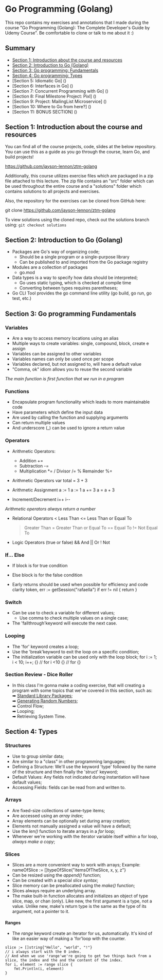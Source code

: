 # Go Programming (Golang)
This repo contains my exercises and annotations that I made during the course "Go Programming (Golang): The Complete Developer's Guide by Udemy Course". Be comfortable to clone or talk to me about it :)

## Summary

- [Section 1: Introduction about the course and resources](https://github.com/rafacruzz/golang-complete-guide-udemy-course#section-1-introduction-about-the-course-and-resources)
- [Section 2: Introduction to Go (Golang)](https://github.com/rafacruzz/golang-complete-guide-udemy-course#section-1-introduction-about-the-course-and-resources)
- [Section 3: Go programming: Fundamentals](https://github.com/rafacruzz/golang-complete-guide-udemy-course#section-1-introduction-about-the-course-and-resources)
- [Section 4: Go programming: Types](https://github.com/rafacruzz/golang-complete-guide-udemy-course#section-4-types)
- [Section 5: Idiomatic Go] ()
- [Section 6: Interfaces in Go] ()
- [Section 7: Concurrent Programming with Go] ()
- [Section 8: Final Milestone Project: Pixl] ()
- [Section 9: Project: MailingList Microservice] ()
- [Section 10: Where to Go from here?] ()
- [Section 11: BONUS SECTION] ()
## Section 1: Introduction about the course and resources
You can find all of the course projects, code, slides at the below repository. You can use this as a guide as you go through the course, learn Go, and build projects!

https://github.com/jayson-lennon/ztm-golang

Additionally, this course utilizes exercise files which are packaged in a zip file attached to this lecture. The zip file contains an "src" folder which can be used throughout the entire course and a "solutions" folder which contains solutions to all projects and exercises.

Also, the repository for the exercises can be cloned from GitHub here:

git clone https://github.com/jayson-lennon/ztm-golang

To view solutions using the cloned repo, check out the solutions branch using: `git checkout solutions`


## Section 2: Introduction to Go (Golang)
- Packages are Go's way of organizing code;
	- Should be a single program or a single-purpose library
	- Can be published to and imported from the Go package registry
- Modules are a collection of packages
	- go.mod
- Data types is a way to specify how data should be interpreted;
	- Go uses static typing, which is checked at compile time
	- Converting between types requires parentheses;
- Go CLI Tool provides the go command line utility (go build, go run, go test, etc.)

## Section 3: Go programming Fundamentals
### Variables 
- Are a way to access memory locations using an alias
- Multiple ways to create variables: single, compound, block, create e assign
- Variables can be assigned to other variables
- Variables names can only be used once per scope
- Variables declared, but not assigned to, will have a default value
- "Comma, ok" idiom allows you to reuse the second variable

*The main function is first function that we run in a program*

### Functions
- Encapsulate program functionality which leads to more maintainable code
- Have parameters which define the input data
- Are used by calling the function and supplying arguments
- Can return multiple values
- And underscore (_) can be used to ignore a return value

### Operators
- Arithmetic Operators:
    + Addition          +=
    - Subtraction       -=
    * Multiplication    *=
    / Divisor           /=
    % Remainder         %=
    
- Arithmetic Operators
    var total = 3 + 3
- Arithmetic Assignment
    a := 1      a := 1
    a += 3      a = a + 3
- Increment/Decrement
    i++
    i--

*Arithmetic operators always return a number*

- Relational Operators
    <   Less Than
    <=  Less Than or Equal To
    >   Greater Than
    >=  Greater Than or Equal To
    ==  Equal To
    !=  Not Equal To

- Logic Operators (true or false)
    &&  And
    ||  Or
    !   Not

### If... Else
- If block is for true condition
- Else block is for the false condition

- Early returns should be used when possible for efficiency and code clarity
    token, err := getSession("rafaella")
    if err != nil {
        return
    }

### Switch
- Can be use to check a variable for different values;
    - Use comma to check multiple values on a single case;
- The 'fallthrough'keyword will execute the next case.

### Looping
- The 'for' keyword creates a loop;
- Use the 'break'keyword to exit the loop on a specific condition;
- The initialization variable can be used only with the loop block;
    for i := 1; i < 10; i++; {}  // for i <10 {}  //  for {}
### Section Review - Dice Roller
- In this class I'm gonna make a coding exercise, that will creating a program with some topics that we've covered in this section, such as:
        <br>
        ➡ [Standard Library Packages](https://pkg.go.dev/std);
        <br>
        ➡ [Generating Random Numbers](https://pkg.go.dev/math/rand@go1.19);
        <br>
        ➡ Control Flow;
        <br>
        ➡ Looping;
        <br>
        ➡ Retrieving System Time.
    
## Section 4: Types

### Structures
- Use to group similar data;
- Are similar to a "class" in other programming languages;
- Defining a Structure: We'll use the keyword 'type' followed by the name of the structure and then finally the 'struct' keyword;
- Default Values: Any fields not indicated during instantiation will have default values;
- Accessing Fields: fields can be read from and written to.

### Arrays
- Are fixed-size collections of same-type items;
- Are accessed using an *array index*;
- Array elements can be optionally set during array creation;
- Elements not manually assigned a value will have a default;
- Use the *len()* function to iterate arrays in a *for* loop;
- Whenever we're working with the iterator variable itself within a for loop, *always make a copy*;

### Slices
- Slices are a more convenient way to work with arrays;
    Example: nameOfSlice := []typeOfSlice{"itemsOfTheSlice, x, y, z"}
- Can be resized using the *append()* function;
- Can be created with a special *slice syntax*;
- Slice memory can be preallocated using the *make()* function;
- Slices always require an underlying array.
- The make built-in function allocates and initializes an object of type slice, map, or chan (only). Like new, the first argument is a type, not a value. Unlike new, make's return type is the same as the type of its argument, not a pointer to it.

#### Ranges
- The *range* keyword create an iterator for us, automatically. It's kind of like an easier way of making a 'for'loop with the counter.
```
slice := []string{"Hello", "world", "!"}
// i always start with the 0 index.
// And when we use 'range'we're going to get two things back from a slice, the index and the and the content of the index.
for i, element := range slice {
    fmt.Println(i, element)
}
```